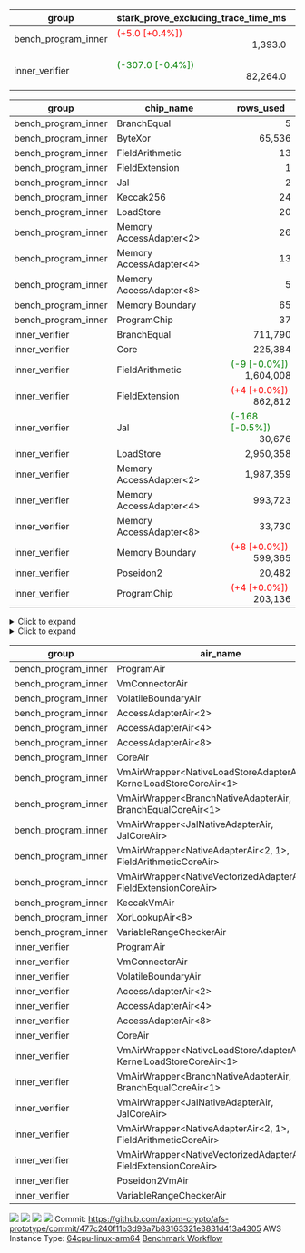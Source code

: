 | group | stark_prove_excluding_trace_time_ms | total_cells | total_cells_used | total_proof_time_ms | trace_gen_time_ms | verify_program_compile_ms |
| --- | --- | --- | --- | --- | --- | --- |
| bench_program_inner | <span style="color: red">(+5.0 [+0.4%])</span> <div style='text-align: right'>1,393.0</div>  | <div style='text-align: right'>1,914,732</div>  | <div style='text-align: right'>276,045</div>  | <span style="color: red">(+5.0 [+0.4%])</span> <div style='text-align: right'>1,412.0</div>  | <div style='text-align: right'>19.0</div>  |  |
| inner_verifier | <span style="color: green">(-307.0 [-0.4%])</span> <div style='text-align: right'>82,264.0</div>  | <div style='text-align: right'>654,376,984</div>  | <span style="color: green">(-1,698 [-0.0%])</span> <div style='text-align: right'>274,722,937</div>  | <span style="color: green">(-111.0 [-0.1%])</span> <div style='text-align: right'>91,985.0</div>  | <span style="color: red">(+196.0 [+2.1%])</span> <div style='text-align: right'>9,721.0</div>  | <span style="color: green">(-411.0 [-1.0%])</span> <div style='text-align: right'>42,479.0</div>  |

| group | chip_name | rows_used |
| --- | --- | --- |
| bench_program_inner | BranchEqual | <div style='text-align: right'>5</div>  |
| bench_program_inner | ByteXor | <div style='text-align: right'>65,536</div>  |
| bench_program_inner | FieldArithmetic | <div style='text-align: right'>13</div>  |
| bench_program_inner | FieldExtension | <div style='text-align: right'>1</div>  |
| bench_program_inner | Jal | <div style='text-align: right'>2</div>  |
| bench_program_inner | Keccak256 | <div style='text-align: right'>24</div>  |
| bench_program_inner | LoadStore | <div style='text-align: right'>20</div>  |
| bench_program_inner | Memory AccessAdapter<2> | <div style='text-align: right'>26</div>  |
| bench_program_inner | Memory AccessAdapter<4> | <div style='text-align: right'>13</div>  |
| bench_program_inner | Memory AccessAdapter<8> | <div style='text-align: right'>5</div>  |
| bench_program_inner | Memory Boundary | <div style='text-align: right'>65</div>  |
| bench_program_inner | ProgramChip | <div style='text-align: right'>37</div>  |
| inner_verifier | BranchEqual | <div style='text-align: right'>711,790</div>  |
| inner_verifier | Core | <div style='text-align: right'>225,384</div>  |
| inner_verifier | FieldArithmetic | <span style="color: green">(-9 [-0.0%])</span> <div style='text-align: right'>1,604,008</div>  |
| inner_verifier | FieldExtension | <span style="color: red">(+4 [+0.0%])</span> <div style='text-align: right'>862,812</div>  |
| inner_verifier | Jal | <span style="color: green">(-168 [-0.5%])</span> <div style='text-align: right'>30,676</div>  |
| inner_verifier | LoadStore | <div style='text-align: right'>2,950,358</div>  |
| inner_verifier | Memory AccessAdapter<2> | <div style='text-align: right'>1,987,359</div>  |
| inner_verifier | Memory AccessAdapter<4> | <div style='text-align: right'>993,723</div>  |
| inner_verifier | Memory AccessAdapter<8> | <div style='text-align: right'>33,730</div>  |
| inner_verifier | Memory Boundary | <span style="color: red">(+8 [+0.0%])</span> <div style='text-align: right'>599,365</div>  |
| inner_verifier | Poseidon2 | <div style='text-align: right'>20,482</div>  |
| inner_verifier | ProgramChip | <span style="color: red">(+4 [+0.0%])</span> <div style='text-align: right'>203,136</div>  |

<details>
<summary>Click to expand</summary>

| group | dsl_ir | opcode | frequency |
| --- | --- | --- | --- |
| bench_program_inner |  | JAL | <div style='text-align: right'>1</div>  |
| bench_program_inner |  | STOREW | <div style='text-align: right'>2</div>  |
| bench_program_inner | AddE | FE4ADD | <div style='text-align: right'>1</div>  |
| bench_program_inner | AddF | ADD | <div style='text-align: right'>1</div>  |
| bench_program_inner | AddVI | ADD | <div style='text-align: right'>6</div>  |
| bench_program_inner | Alloc | ADD | <div style='text-align: right'>2</div>  |
| bench_program_inner | Alloc | LOADW | <div style='text-align: right'>2</div>  |
| bench_program_inner | Alloc | MUL | <div style='text-align: right'>2</div>  |
| bench_program_inner | For | ADD | <div style='text-align: right'>2</div>  |
| bench_program_inner | For | BNE | <div style='text-align: right'>3</div>  |
| bench_program_inner | For | JAL | <div style='text-align: right'>1</div>  |
| bench_program_inner | For | STOREW | <div style='text-align: right'>1</div>  |
| bench_program_inner | IfEqI | BNE | <div style='text-align: right'>2</div>  |
| bench_program_inner | ImmE | STOREW | <div style='text-align: right'>8</div>  |
| bench_program_inner | ImmF | STOREW | <div style='text-align: right'>2</div>  |
| bench_program_inner | ImmV | STOREW | <div style='text-align: right'>3</div>  |
| bench_program_inner | Keccak256 | KECCAK256 | <div style='text-align: right'>1</div>  |
| bench_program_inner | StoreV | STOREW2 | <div style='text-align: right'>2</div>  |
| inner_verifier |  | JAL | <div style='text-align: right'>1</div>  |
| inner_verifier |  | STOREW | <div style='text-align: right'>2</div>  |
| inner_verifier | AddE | FE4ADD | <div style='text-align: right'>228,807</div>  |
| inner_verifier | AddEFFI | LOADW | <div style='text-align: right'>133</div>  |
| inner_verifier | AddEFFI | STOREW | <div style='text-align: right'>399</div>  |
| inner_verifier | AddEFI | ADD | <div style='text-align: right'>240</div>  |
| inner_verifier | AddEI | ADD | <div style='text-align: right'>67,564</div>  |
| inner_verifier | AddFI | ADD | <span style="color: green">(-9 [-0.1%])</span> <div style='text-align: right'>14,053</div>  |
| inner_verifier | AddV | ADD | <div style='text-align: right'>6,330</div>  |
| inner_verifier | AddVI | ADD | <div style='text-align: right'>280,514</div>  |
| inner_verifier | Alloc | ADD | <div style='text-align: right'>24,731</div>  |
| inner_verifier | Alloc | LOADW | <div style='text-align: right'>24,731</div>  |
| inner_verifier | Alloc | MUL | <div style='text-align: right'>14,927</div>  |
| inner_verifier | AssertEqE | BNE | <div style='text-align: right'>144</div>  |
| inner_verifier | AssertEqEI | BNE | <div style='text-align: right'>4</div>  |
| inner_verifier | AssertEqF | BNE | <div style='text-align: right'>4,054</div>  |
| inner_verifier | AssertEqV | BNE | <div style='text-align: right'>1,215</div>  |
| inner_verifier | AssertEqVI | BNE | <div style='text-align: right'>182</div>  |
| inner_verifier | CycleTrackerEnd | CT_END | <div style='text-align: right'>107,779</div>  |
| inner_verifier | CycleTrackerStart | CT_START | <div style='text-align: right'>107,779</div>  |
| inner_verifier | DivE | BBE4DIV | <div style='text-align: right'>199,719</div>  |
| inner_verifier | DivEIN | BBE4DIV | <div style='text-align: right'>39</div>  |
| inner_verifier | DivEIN | STOREW | <div style='text-align: right'>156</div>  |
| inner_verifier | DivFIN | DIV | <div style='text-align: right'>93</div>  |
| inner_verifier | For | ADD | <div style='text-align: right'>544,073</div>  |
| inner_verifier | For | BNE | <div style='text-align: right'>564,323</div>  |
| inner_verifier | For | JAL | <div style='text-align: right'>20,250</div>  |
| inner_verifier | For | LOADW | <div style='text-align: right'>1,029</div>  |
| inner_verifier | For | STOREW | <div style='text-align: right'>19,221</div>  |
| inner_verifier | HintBitsF | HINT_BITS | <div style='text-align: right'>22</div>  |
| inner_verifier | HintInputVec | HINT_INPUT | <div style='text-align: right'>9,804</div>  |
| inner_verifier | IfEq | BNE | <div style='text-align: right'>8,342</div>  |
| inner_verifier | IfEqI | BNE | <div style='text-align: right'>125,549</div>  |
| inner_verifier | IfEqI | JAL | <span style="color: green">(-168 [-1.6%])</span> <div style='text-align: right'>10,404</div>  |
| inner_verifier | IfNe | BEQ | <div style='text-align: right'>6,893</div>  |
| inner_verifier | IfNe | JAL | <div style='text-align: right'>21</div>  |
| inner_verifier | IfNeI | BEQ | <div style='text-align: right'>1,084</div>  |
| inner_verifier | ImmE | STOREW | <div style='text-align: right'>12,512</div>  |
| inner_verifier | ImmF | STOREW | <div style='text-align: right'>16,043</div>  |
| inner_verifier | ImmV | STOREW | <div style='text-align: right'>22,396</div>  |
| inner_verifier | LoadE | LOADW | <div style='text-align: right'>42,384</div>  |
| inner_verifier | LoadE | LOADW2 | <div style='text-align: right'>822,756</div>  |
| inner_verifier | LoadF | LOADW | <div style='text-align: right'>11,474</div>  |
| inner_verifier | LoadF | LOADW2 | <div style='text-align: right'>307,523</div>  |
| inner_verifier | LoadV | LOADW | <div style='text-align: right'>11,967</div>  |
| inner_verifier | LoadV | LOADW2 | <div style='text-align: right'>74,233</div>  |
| inner_verifier | MulE | BBE4MUL | <span style="color: red">(+4 [+0.0%])</span> <div style='text-align: right'>417,640</div>  |
| inner_verifier | MulEF | MUL | <div style='text-align: right'>1,740</div>  |
| inner_verifier | MulEFI | MUL | <div style='text-align: right'>1,432</div>  |
| inner_verifier | MulEI | BBE4MUL | <div style='text-align: right'>2,755</div>  |
| inner_verifier | MulEI | STOREW | <div style='text-align: right'>11,020</div>  |
| inner_verifier | MulF | MUL | <div style='text-align: right'>25,143</div>  |
| inner_verifier | MulFI | MUL | <div style='text-align: right'>15</div>  |
| inner_verifier | MulV | MUL | <div style='text-align: right'>682</div>  |
| inner_verifier | MulVI | MUL | <div style='text-align: right'>8,532</div>  |
| inner_verifier | NegE | MUL | <div style='text-align: right'>208</div>  |
| inner_verifier | Poseidon2CompressBabyBear | COMP_POS2 | <div style='text-align: right'>7,287</div>  |
| inner_verifier | Poseidon2PermuteBabyBear | PERM_POS2 | <div style='text-align: right'>13,195</div>  |
| inner_verifier | StoreE | STOREW | <div style='text-align: right'>11,280</div>  |
| inner_verifier | StoreE | STOREW2 | <div style='text-align: right'>13,172</div>  |
| inner_verifier | StoreF | STOREW | <div style='text-align: right'>13,388</div>  |
| inner_verifier | StoreF | STOREW2 | <div style='text-align: right'>104,446</div>  |
| inner_verifier | StoreHintWord | ADD | <div style='text-align: right'>195,946</div>  |
| inner_verifier | StoreHintWord | SHINTW | <div style='text-align: right'>206,432</div>  |
| inner_verifier | StoreV | STOREW | <div style='text-align: right'>1,439</div>  |
| inner_verifier | StoreV | STOREW2 | <div style='text-align: right'>26,128</div>  |
| inner_verifier | SubE | FE4SUB | <div style='text-align: right'>13,852</div>  |
| inner_verifier | SubEF | LOADW | <div style='text-align: right'>1,196,094</div>  |
| inner_verifier | SubEF | SUB | <div style='text-align: right'>398,698</div>  |
| inner_verifier | SubEFI | ADD | <div style='text-align: right'>1,256</div>  |
| inner_verifier | SubEI | ADD | <div style='text-align: right'>312</div>  |
| inner_verifier | SubV | SUB | <div style='text-align: right'>15,891</div>  |
| inner_verifier | SubVI | SUB | <div style='text-align: right'>1,271</div>  |
| inner_verifier | SubVIN | SUB | <div style='text-align: right'>357</div>  |

</details>

<details>
<summary>Click to expand</summary>

| group | air_name | dsl_ir | opcode | cells_used |
| --- | --- | --- | --- | --- |
| bench_program_inner | <JalNativeAdapterAir,JalCoreAir> |  | JAL | <div style='text-align: right'>10</div>  |
| bench_program_inner | Boundary |  | JAL | <div style='text-align: right'>11</div>  |
| bench_program_inner | <NativeLoadStoreAdapterAir<1>,KernelLoadStoreCoreAir<1>> |  | STOREW | <div style='text-align: right'>82</div>  |
| bench_program_inner | Boundary |  | STOREW | <div style='text-align: right'>22</div>  |
| bench_program_inner | <NativeVectorizedAdapterAir<4>,FieldExtensionCoreAir> | AddE | FE4ADD | <div style='text-align: right'>40</div>  |
| bench_program_inner | AccessAdapter<2> | AddE | FE4ADD | <div style='text-align: right'>66</div>  |
| bench_program_inner | AccessAdapter<4> | AddE | FE4ADD | <div style='text-align: right'>39</div>  |
| bench_program_inner | Boundary | AddE | FE4ADD | <div style='text-align: right'>44</div>  |
| bench_program_inner | <NativeAdapterAir<2, 1>,FieldArithmeticCoreAir> | AddF | ADD | <div style='text-align: right'>30</div>  |
| bench_program_inner | Boundary | AddF | ADD | <div style='text-align: right'>11</div>  |
| bench_program_inner | <NativeAdapterAir<2, 1>,FieldArithmeticCoreAir> | AddVI | ADD | <div style='text-align: right'>180</div>  |
| bench_program_inner | Boundary | AddVI | ADD | <div style='text-align: right'>22</div>  |
| bench_program_inner | <NativeAdapterAir<2, 1>,FieldArithmeticCoreAir> | Alloc | ADD | <div style='text-align: right'>60</div>  |
| bench_program_inner | <NativeLoadStoreAdapterAir<1>,KernelLoadStoreCoreAir<1>> | Alloc | LOADW | <div style='text-align: right'>82</div>  |
| bench_program_inner | Boundary | Alloc | LOADW | <div style='text-align: right'>22</div>  |
| bench_program_inner | <NativeAdapterAir<2, 1>,FieldArithmeticCoreAir> | Alloc | MUL | <div style='text-align: right'>60</div>  |
| bench_program_inner | <NativeAdapterAir<2, 1>,FieldArithmeticCoreAir> | For | ADD | <div style='text-align: right'>60</div>  |
| bench_program_inner | <BranchNativeAdapterAir,BranchEqualCoreAir<1>> | For | BNE | <div style='text-align: right'>69</div>  |
| bench_program_inner | <JalNativeAdapterAir,JalCoreAir> | For | JAL | <div style='text-align: right'>10</div>  |
| bench_program_inner | <NativeLoadStoreAdapterAir<1>,KernelLoadStoreCoreAir<1>> | For | STOREW | <div style='text-align: right'>41</div>  |
| bench_program_inner | Boundary | For | STOREW | <div style='text-align: right'>11</div>  |
| bench_program_inner | <BranchNativeAdapterAir,BranchEqualCoreAir<1>> | IfEqI | BNE | <div style='text-align: right'>46</div>  |
| bench_program_inner | <NativeLoadStoreAdapterAir<1>,KernelLoadStoreCoreAir<1>> | ImmE | STOREW | <div style='text-align: right'>328</div>  |
| bench_program_inner | Boundary | ImmE | STOREW | <div style='text-align: right'>88</div>  |
| bench_program_inner | <NativeLoadStoreAdapterAir<1>,KernelLoadStoreCoreAir<1>> | ImmF | STOREW | <div style='text-align: right'>82</div>  |
| bench_program_inner | Boundary | ImmF | STOREW | <div style='text-align: right'>22</div>  |
| bench_program_inner | <NativeLoadStoreAdapterAir<1>,KernelLoadStoreCoreAir<1>> | ImmV | STOREW | <div style='text-align: right'>123</div>  |
| bench_program_inner | Boundary | ImmV | STOREW | <div style='text-align: right'>22</div>  |
| bench_program_inner | AccessAdapter<2> | Keccak256 | KECCAK256 | <div style='text-align: right'>220</div>  |
| bench_program_inner | AccessAdapter<4> | Keccak256 | KECCAK256 | <div style='text-align: right'>130</div>  |
| bench_program_inner | AccessAdapter<8> | Keccak256 | KECCAK256 | <div style='text-align: right'>85</div>  |
| bench_program_inner | Boundary | Keccak256 | KECCAK256 | <div style='text-align: right'>418</div>  |
| bench_program_inner | KeccakVmAir | Keccak256 | KECCAK256 | <div style='text-align: right'>76,752</div>  |
| bench_program_inner | <NativeLoadStoreAdapterAir<1>,KernelLoadStoreCoreAir<1>> | StoreV | STOREW2 | <div style='text-align: right'>82</div>  |
| bench_program_inner | Boundary | StoreV | STOREW2 | <div style='text-align: right'>22</div>  |
| inner_verifier | <JalNativeAdapterAir,JalCoreAir> |  | JAL | <div style='text-align: right'>10</div>  |
| inner_verifier | Boundary |  | JAL | <div style='text-align: right'>11</div>  |
| inner_verifier | <NativeLoadStoreAdapterAir<1>,KernelLoadStoreCoreAir<1>> |  | STOREW | <div style='text-align: right'>82</div>  |
| inner_verifier | Boundary |  | STOREW | <div style='text-align: right'>22</div>  |
| inner_verifier | <NativeVectorizedAdapterAir<4>,FieldExtensionCoreAir> | AddE | FE4ADD | <div style='text-align: right'>9,152,280</div>  |
| inner_verifier | AccessAdapter<2> | AddE | FE4ADD | <div style='text-align: right'>1,112,518</div>  |
| inner_verifier | AccessAdapter<4> | AddE | FE4ADD | <div style='text-align: right'>657,397</div>  |
| inner_verifier | Boundary | AddE | FE4ADD | <div style='text-align: right'>1,194,556</div>  |
| inner_verifier | <NativeLoadStoreAdapterAir<1>,KernelLoadStoreCoreAir<1>> | AddEFFI | LOADW | <div style='text-align: right'>5,453</div>  |
| inner_verifier | AccessAdapter<2> | AddEFFI | LOADW | <div style='text-align: right'>935</div>  |
| inner_verifier | AccessAdapter<4> | AddEFFI | LOADW | <div style='text-align: right'>1,105</div>  |
| inner_verifier | Boundary | AddEFFI | LOADW | <div style='text-align: right'>264</div>  |
| inner_verifier | <NativeLoadStoreAdapterAir<1>,KernelLoadStoreCoreAir<1>> | AddEFFI | STOREW | <div style='text-align: right'>16,359</div>  |
| inner_verifier | AccessAdapter<2> | AddEFFI | STOREW | <div style='text-align: right'>935</div>  |
| inner_verifier | Boundary | AddEFFI | STOREW | <div style='text-align: right'>792</div>  |
| inner_verifier | <NativeAdapterAir<2, 1>,FieldArithmeticCoreAir> | AddEFI | ADD | <div style='text-align: right'>7,200</div>  |
| inner_verifier | AccessAdapter<2> | AddEFI | ADD | <div style='text-align: right'>1,012</div>  |
| inner_verifier | AccessAdapter<4> | AddEFI | ADD | <div style='text-align: right'>598</div>  |
| inner_verifier | Boundary | AddEFI | ADD | <div style='text-align: right'>1,232</div>  |
| inner_verifier | <NativeAdapterAir<2, 1>,FieldArithmeticCoreAir> | AddEI | ADD | <div style='text-align: right'>2,026,920</div>  |
| inner_verifier | AccessAdapter<2> | AddEI | ADD | <span style="color: green">(-22 [-0.0%])</span> <div style='text-align: right'>379,918</div>  |
| inner_verifier | AccessAdapter<4> | AddEI | ADD | <span style="color: green">(-13 [-0.0%])</span> <div style='text-align: right'>224,497</div>  |
| inner_verifier | Boundary | AddEI | ADD | <div style='text-align: right'>654,192</div>  |
| inner_verifier | <NativeAdapterAir<2, 1>,FieldArithmeticCoreAir> | AddFI | ADD | <span style="color: green">(-270 [-0.1%])</span> <div style='text-align: right'>421,590</div>  |
| inner_verifier | Boundary | AddFI | ADD | <div style='text-align: right'>253</div>  |
| inner_verifier | <NativeAdapterAir<2, 1>,FieldArithmeticCoreAir> | AddV | ADD | <div style='text-align: right'>189,900</div>  |
| inner_verifier | Boundary | AddV | ADD | <div style='text-align: right'>22</div>  |
| inner_verifier | <NativeAdapterAir<2, 1>,FieldArithmeticCoreAir> | AddVI | ADD | <div style='text-align: right'>8,415,420</div>  |
| inner_verifier | Boundary | AddVI | ADD | <div style='text-align: right'>8,679</div>  |
| inner_verifier | <NativeAdapterAir<2, 1>,FieldArithmeticCoreAir> | Alloc | ADD | <div style='text-align: right'>741,930</div>  |
| inner_verifier | <NativeLoadStoreAdapterAir<1>,KernelLoadStoreCoreAir<1>> | Alloc | LOADW | <div style='text-align: right'>1,013,971</div>  |
| inner_verifier | Boundary | Alloc | LOADW | <div style='text-align: right'>946</div>  |
| inner_verifier | <NativeAdapterAir<2, 1>,FieldArithmeticCoreAir> | Alloc | MUL | <div style='text-align: right'>447,810</div>  |
| inner_verifier | AccessAdapter<2> | Alloc | MUL | <div style='text-align: right'>22</div>  |
| inner_verifier | AccessAdapter<4> | Alloc | MUL | <div style='text-align: right'>26</div>  |
| inner_verifier | <BranchNativeAdapterAir,BranchEqualCoreAir<1>> | AssertEqE | BNE | <div style='text-align: right'>3,312</div>  |
| inner_verifier | AccessAdapter<2> | AssertEqE | BNE | <div style='text-align: right'>792</div>  |
| inner_verifier | AccessAdapter<4> | AssertEqE | BNE | <div style='text-align: right'>468</div>  |
| inner_verifier | <BranchNativeAdapterAir,BranchEqualCoreAir<1>> | AssertEqEI | BNE | <div style='text-align: right'>92</div>  |
| inner_verifier | AccessAdapter<2> | AssertEqEI | BNE | <div style='text-align: right'>22</div>  |
| inner_verifier | AccessAdapter<4> | AssertEqEI | BNE | <div style='text-align: right'>13</div>  |
| inner_verifier | <BranchNativeAdapterAir,BranchEqualCoreAir<1>> | AssertEqF | BNE | <div style='text-align: right'>93,242</div>  |
| inner_verifier | <BranchNativeAdapterAir,BranchEqualCoreAir<1>> | AssertEqV | BNE | <div style='text-align: right'>27,945</div>  |
| inner_verifier | <BranchNativeAdapterAir,BranchEqualCoreAir<1>> | AssertEqVI | BNE | <div style='text-align: right'>4,186</div>  |
| inner_verifier | CoreAir | CycleTrackerEnd | CT_END | <div style='text-align: right'>1,724,464</div>  |
| inner_verifier | CoreAir | CycleTrackerStart | CT_START | <div style='text-align: right'>1,724,464</div>  |
| inner_verifier | <NativeVectorizedAdapterAir<4>,FieldExtensionCoreAir> | DivE | BBE4DIV | <div style='text-align: right'>7,988,760</div>  |
| inner_verifier | AccessAdapter<2> | DivE | BBE4DIV | <div style='text-align: right'>8,771,620</div>  |
| inner_verifier | AccessAdapter<4> | DivE | BBE4DIV | <div style='text-align: right'>5,183,230</div>  |
| inner_verifier | <NativeVectorizedAdapterAir<4>,FieldExtensionCoreAir> | DivEIN | BBE4DIV | <div style='text-align: right'>1,560</div>  |
| inner_verifier | AccessAdapter<2> | DivEIN | BBE4DIV | <div style='text-align: right'>1,606</div>  |
| inner_verifier | AccessAdapter<4> | DivEIN | BBE4DIV | <div style='text-align: right'>949</div>  |
| inner_verifier | Boundary | DivEIN | BBE4DIV | <div style='text-align: right'>396</div>  |
| inner_verifier | <NativeLoadStoreAdapterAir<1>,KernelLoadStoreCoreAir<1>> | DivEIN | STOREW | <div style='text-align: right'>6,396</div>  |
| inner_verifier | AccessAdapter<2> | DivEIN | STOREW | <div style='text-align: right'>561</div>  |
| inner_verifier | AccessAdapter<4> | DivEIN | STOREW | <div style='text-align: right'>156</div>  |
| inner_verifier | <NativeAdapterAir<2, 1>,FieldArithmeticCoreAir> | DivFIN | DIV | <div style='text-align: right'>2,790</div>  |
| inner_verifier | <NativeAdapterAir<2, 1>,FieldArithmeticCoreAir> | For | ADD | <div style='text-align: right'>16,322,190</div>  |
| inner_verifier | <BranchNativeAdapterAir,BranchEqualCoreAir<1>> | For | BNE | <div style='text-align: right'>12,979,429</div>  |
| inner_verifier | <JalNativeAdapterAir,JalCoreAir> | For | JAL | <div style='text-align: right'>202,500</div>  |
| inner_verifier | AccessAdapter<2> | For | JAL | <div style='text-align: right'>495</div>  |
| inner_verifier | AccessAdapter<4> | For | JAL | <div style='text-align: right'>585</div>  |
| inner_verifier | <NativeLoadStoreAdapterAir<1>,KernelLoadStoreCoreAir<1>> | For | LOADW | <div style='text-align: right'>42,189</div>  |
| inner_verifier | Boundary | For | LOADW | <div style='text-align: right'>231</div>  |
| inner_verifier | <NativeLoadStoreAdapterAir<1>,KernelLoadStoreCoreAir<1>> | For | STOREW | <div style='text-align: right'>788,061</div>  |
| inner_verifier | Boundary | For | STOREW | <div style='text-align: right'>561</div>  |
| inner_verifier | CoreAir | HintBitsF | HINT_BITS | <div style='text-align: right'>352</div>  |
| inner_verifier | CoreAir | HintInputVec | HINT_INPUT | <div style='text-align: right'>156,864</div>  |
| inner_verifier | <BranchNativeAdapterAir,BranchEqualCoreAir<1>> | IfEq | BNE | <div style='text-align: right'>191,866</div>  |
| inner_verifier | <BranchNativeAdapterAir,BranchEqualCoreAir<1>> | IfEqI | BNE | <div style='text-align: right'>2,887,627</div>  |
| inner_verifier | <JalNativeAdapterAir,JalCoreAir> | IfEqI | JAL | <span style="color: green">(-1,680 [-1.6%])</span> <div style='text-align: right'>104,040</div>  |
| inner_verifier | <BranchNativeAdapterAir,BranchEqualCoreAir<1>> | IfNe | BEQ | <div style='text-align: right'>158,539</div>  |
| inner_verifier | <JalNativeAdapterAir,JalCoreAir> | IfNe | JAL | <div style='text-align: right'>210</div>  |
| inner_verifier | <BranchNativeAdapterAir,BranchEqualCoreAir<1>> | IfNeI | BEQ | <div style='text-align: right'>24,932</div>  |
| inner_verifier | <NativeLoadStoreAdapterAir<1>,KernelLoadStoreCoreAir<1>> | ImmE | STOREW | <div style='text-align: right'>512,992</div>  |
| inner_verifier | AccessAdapter<2> | ImmE | STOREW | <div style='text-align: right'>3,872</div>  |
| inner_verifier | AccessAdapter<4> | ImmE | STOREW | <div style='text-align: right'>2,288</div>  |
| inner_verifier | Boundary | ImmE | STOREW | <div style='text-align: right'>124,168</div>  |
| inner_verifier | <NativeLoadStoreAdapterAir<1>,KernelLoadStoreCoreAir<1>> | ImmF | STOREW | <div style='text-align: right'>657,763</div>  |
| inner_verifier | Boundary | ImmF | STOREW | <div style='text-align: right'>1,353</div>  |
| inner_verifier | <NativeLoadStoreAdapterAir<1>,KernelLoadStoreCoreAir<1>> | ImmV | STOREW | <div style='text-align: right'>918,236</div>  |
| inner_verifier | Boundary | ImmV | STOREW | <div style='text-align: right'>8,701</div>  |
| inner_verifier | <NativeLoadStoreAdapterAir<1>,KernelLoadStoreCoreAir<1>> | LoadE | LOADW | <div style='text-align: right'>1,737,744</div>  |
| inner_verifier | AccessAdapter<2> | LoadE | LOADW | <div style='text-align: right'>59,070</div>  |
| inner_verifier | AccessAdapter<4> | LoadE | LOADW | <div style='text-align: right'>34,905</div>  |
| inner_verifier | Boundary | LoadE | LOADW | <div style='text-align: right'>309,760</div>  |
| inner_verifier | <NativeLoadStoreAdapterAir<1>,KernelLoadStoreCoreAir<1>> | LoadE | LOADW2 | <div style='text-align: right'>33,732,996</div>  |
| inner_verifier | AccessAdapter<2> | LoadE | LOADW2 | <div style='text-align: right'>24,090</div>  |
| inner_verifier | AccessAdapter<4> | LoadE | LOADW2 | <div style='text-align: right'>14,235</div>  |
| inner_verifier | Boundary | LoadE | LOADW2 | <div style='text-align: right'>44</div>  |
| inner_verifier | <NativeLoadStoreAdapterAir<1>,KernelLoadStoreCoreAir<1>> | LoadF | LOADW | <div style='text-align: right'>470,434</div>  |
| inner_verifier | AccessAdapter<2> | LoadF | LOADW | <div style='text-align: right'>22,176</div>  |
| inner_verifier | AccessAdapter<4> | LoadF | LOADW | <div style='text-align: right'>13,104</div>  |
| inner_verifier | AccessAdapter<8> | LoadF | LOADW | <div style='text-align: right'>8,568</div>  |
| inner_verifier | Boundary | LoadF | LOADW | <div style='text-align: right'>275</div>  |
| inner_verifier | <NativeLoadStoreAdapterAir<1>,KernelLoadStoreCoreAir<1>> | LoadF | LOADW2 | <div style='text-align: right'>12,608,443</div>  |
| inner_verifier | AccessAdapter<2> | LoadF | LOADW2 | <div style='text-align: right'>605</div>  |
| inner_verifier | AccessAdapter<4> | LoadF | LOADW2 | <div style='text-align: right'>364</div>  |
| inner_verifier | AccessAdapter<8> | LoadF | LOADW2 | <div style='text-align: right'>391</div>  |
| inner_verifier | Boundary | LoadF | LOADW2 | <div style='text-align: right'>319</div>  |
| inner_verifier | <NativeLoadStoreAdapterAir<1>,KernelLoadStoreCoreAir<1>> | LoadV | LOADW | <div style='text-align: right'>490,647</div>  |
| inner_verifier | Boundary | LoadV | LOADW | <div style='text-align: right'>7,975</div>  |
| inner_verifier | <NativeLoadStoreAdapterAir<1>,KernelLoadStoreCoreAir<1>> | LoadV | LOADW2 | <div style='text-align: right'>3,043,553</div>  |
| inner_verifier | Boundary | LoadV | LOADW2 | <div style='text-align: right'>935</div>  |
| inner_verifier | <NativeVectorizedAdapterAir<4>,FieldExtensionCoreAir> | MulE | BBE4MUL | <span style="color: red">(+160 [+0.0%])</span> <div style='text-align: right'>16,705,600</div>  |
| inner_verifier | AccessAdapter<2> | MulE | BBE4MUL | <span style="color: red">(+22 [+0.0%])</span> <div style='text-align: right'>498,608</div>  |
| inner_verifier | AccessAdapter<4> | MulE | BBE4MUL | <span style="color: red">(+13 [+0.0%])</span> <div style='text-align: right'>294,632</div>  |
| inner_verifier | Boundary | MulE | BBE4MUL | <span style="color: red">(+88 [+0.0%])</span> <div style='text-align: right'>698,060</div>  |
| inner_verifier | <NativeAdapterAir<2, 1>,FieldArithmeticCoreAir> | MulEF | MUL | <div style='text-align: right'>52,200</div>  |
| inner_verifier | AccessAdapter<2> | MulEF | MUL | <div style='text-align: right'>8,492</div>  |
| inner_verifier | AccessAdapter<4> | MulEF | MUL | <div style='text-align: right'>5,018</div>  |
| inner_verifier | Boundary | MulEF | MUL | <div style='text-align: right'>704</div>  |
| inner_verifier | <NativeAdapterAir<2, 1>,FieldArithmeticCoreAir> | MulEFI | MUL | <div style='text-align: right'>42,960</div>  |
| inner_verifier | AccessAdapter<2> | MulEFI | MUL | <div style='text-align: right'>2,024</div>  |
| inner_verifier | AccessAdapter<4> | MulEFI | MUL | <div style='text-align: right'>1,196</div>  |
| inner_verifier | Boundary | MulEFI | MUL | <div style='text-align: right'>13,640</div>  |
| inner_verifier | <NativeVectorizedAdapterAir<4>,FieldExtensionCoreAir> | MulEI | BBE4MUL | <div style='text-align: right'>110,200</div>  |
| inner_verifier | AccessAdapter<2> | MulEI | BBE4MUL | <div style='text-align: right'>163,944</div>  |
| inner_verifier | AccessAdapter<4> | MulEI | BBE4MUL | <div style='text-align: right'>96,876</div>  |
| inner_verifier | Boundary | MulEI | BBE4MUL | <div style='text-align: right'>87,252</div>  |
| inner_verifier | <NativeLoadStoreAdapterAir<1>,KernelLoadStoreCoreAir<1>> | MulEI | STOREW | <div style='text-align: right'>451,820</div>  |
| inner_verifier | AccessAdapter<2> | MulEI | STOREW | <div style='text-align: right'>60,368</div>  |
| inner_verifier | AccessAdapter<4> | MulEI | STOREW | <div style='text-align: right'>35,542</div>  |
| inner_verifier | Boundary | MulEI | STOREW | <div style='text-align: right'>33</div>  |
| inner_verifier | <NativeAdapterAir<2, 1>,FieldArithmeticCoreAir> | MulF | MUL | <div style='text-align: right'>754,290</div>  |
| inner_verifier | Boundary | MulF | MUL | <div style='text-align: right'>11</div>  |
| inner_verifier | <NativeAdapterAir<2, 1>,FieldArithmeticCoreAir> | MulFI | MUL | <div style='text-align: right'>450</div>  |
| inner_verifier | Boundary | MulFI | MUL | <div style='text-align: right'>11</div>  |
| inner_verifier | <NativeAdapterAir<2, 1>,FieldArithmeticCoreAir> | MulV | MUL | <div style='text-align: right'>20,460</div>  |
| inner_verifier | Boundary | MulV | MUL | <div style='text-align: right'>7,469</div>  |
| inner_verifier | <NativeAdapterAir<2, 1>,FieldArithmeticCoreAir> | MulVI | MUL | <div style='text-align: right'>255,960</div>  |
| inner_verifier | Boundary | MulVI | MUL | <div style='text-align: right'>77</div>  |
| inner_verifier | <NativeAdapterAir<2, 1>,FieldArithmeticCoreAir> | NegE | MUL | <div style='text-align: right'>6,240</div>  |
| inner_verifier | AccessAdapter<2> | NegE | MUL | <div style='text-align: right'>1,342</div>  |
| inner_verifier | AccessAdapter<4> | NegE | MUL | <div style='text-align: right'>793</div>  |
| inner_verifier | Boundary | NegE | MUL | <div style='text-align: right'>1,408</div>  |
| inner_verifier | AccessAdapter<2> | Poseidon2CompressBabyBear | COMP_POS2 | <div style='text-align: right'>298,452</div>  |
| inner_verifier | AccessAdapter<4> | Poseidon2CompressBabyBear | COMP_POS2 | <div style='text-align: right'>176,358</div>  |
| inner_verifier | AccessAdapter<8> | Poseidon2CompressBabyBear | COMP_POS2 | <div style='text-align: right'>115,311</div>  |
| inner_verifier | Poseidon2VmAir<BabyBear> | Poseidon2CompressBabyBear | COMP_POS2 | <div style='text-align: right'>3,045,966</div>  |
| inner_verifier | AccessAdapter<2> | Poseidon2PermuteBabyBear | PERM_POS2 | <div style='text-align: right'>621,489</div>  |
| inner_verifier | AccessAdapter<4> | Poseidon2PermuteBabyBear | PERM_POS2 | <div style='text-align: right'>367,523</div>  |
| inner_verifier | AccessAdapter<8> | Poseidon2PermuteBabyBear | PERM_POS2 | <div style='text-align: right'>241,910</div>  |
| inner_verifier | Poseidon2VmAir<BabyBear> | Poseidon2PermuteBabyBear | PERM_POS2 | <div style='text-align: right'>5,515,510</div>  |
| inner_verifier | <NativeLoadStoreAdapterAir<1>,KernelLoadStoreCoreAir<1>> | StoreE | STOREW | <div style='text-align: right'>462,480</div>  |
| inner_verifier | AccessAdapter<2> | StoreE | STOREW | <div style='text-align: right'>7,898</div>  |
| inner_verifier | AccessAdapter<4> | StoreE | STOREW | <div style='text-align: right'>4,667</div>  |
| inner_verifier | Boundary | StoreE | STOREW | <div style='text-align: right'>124,080</div>  |
| inner_verifier | <NativeLoadStoreAdapterAir<1>,KernelLoadStoreCoreAir<1>> | StoreE | STOREW2 | <div style='text-align: right'>540,052</div>  |
| inner_verifier | AccessAdapter<2> | StoreE | STOREW2 | <div style='text-align: right'>56,364</div>  |
| inner_verifier | AccessAdapter<4> | StoreE | STOREW2 | <div style='text-align: right'>33,306</div>  |
| inner_verifier | Boundary | StoreE | STOREW2 | <div style='text-align: right'>16,456</div>  |
| inner_verifier | <NativeLoadStoreAdapterAir<1>,KernelLoadStoreCoreAir<1>> | StoreF | STOREW | <div style='text-align: right'>548,908</div>  |
| inner_verifier | Boundary | StoreF | STOREW | <div style='text-align: right'>147,268</div>  |
| inner_verifier | <NativeLoadStoreAdapterAir<1>,KernelLoadStoreCoreAir<1>> | StoreF | STOREW2 | <div style='text-align: right'>4,282,286</div>  |
| inner_verifier | AccessAdapter<2> | StoreF | STOREW2 | <div style='text-align: right'>532,125</div>  |
| inner_verifier | AccessAdapter<4> | StoreF | STOREW2 | <div style='text-align: right'>314,717</div>  |
| inner_verifier | AccessAdapter<8> | StoreF | STOREW2 | <div style='text-align: right'>207,230</div>  |
| inner_verifier | Boundary | StoreF | STOREW2 | <div style='text-align: right'>34,452</div>  |
| inner_verifier | <NativeAdapterAir<2, 1>,FieldArithmeticCoreAir> | StoreHintWord | ADD | <div style='text-align: right'>5,878,380</div>  |
| inner_verifier | <NativeLoadStoreAdapterAir<1>,KernelLoadStoreCoreAir<1>> | StoreHintWord | SHINTW | <div style='text-align: right'>8,463,712</div>  |
| inner_verifier | Boundary | StoreHintWord | SHINTW | <div style='text-align: right'>2,270,752</div>  |
| inner_verifier | <NativeLoadStoreAdapterAir<1>,KernelLoadStoreCoreAir<1>> | StoreV | STOREW | <div style='text-align: right'>58,999</div>  |
| inner_verifier | Boundary | StoreV | STOREW | <div style='text-align: right'>15,829</div>  |
| inner_verifier | <NativeLoadStoreAdapterAir<1>,KernelLoadStoreCoreAir<1>> | StoreV | STOREW2 | <div style='text-align: right'>1,071,248</div>  |
| inner_verifier | Boundary | StoreV | STOREW2 | <div style='text-align: right'>284,933</div>  |
| inner_verifier | <NativeVectorizedAdapterAir<4>,FieldExtensionCoreAir> | SubE | FE4SUB | <div style='text-align: right'>554,080</div>  |
| inner_verifier | AccessAdapter<2> | SubE | FE4SUB | <div style='text-align: right'>455,158</div>  |
| inner_verifier | AccessAdapter<4> | SubE | FE4SUB | <div style='text-align: right'>268,957</div>  |
| inner_verifier | Boundary | SubE | FE4SUB | <div style='text-align: right'>554,180</div>  |
| inner_verifier | <NativeLoadStoreAdapterAir<1>,KernelLoadStoreCoreAir<1>> | SubEF | LOADW | <div style='text-align: right'>49,039,854</div>  |
| inner_verifier | AccessAdapter<2> | SubEF | LOADW | <div style='text-align: right'>4,385,667</div>  |
| inner_verifier | <NativeAdapterAir<2, 1>,FieldArithmeticCoreAir> | SubEF | SUB | <div style='text-align: right'>11,960,940</div>  |
| inner_verifier | AccessAdapter<2> | SubEF | SUB | <div style='text-align: right'>4,385,667</div>  |
| inner_verifier | AccessAdapter<4> | SubEF | SUB | <div style='text-align: right'>5,183,061</div>  |
| inner_verifier | <NativeAdapterAir<2, 1>,FieldArithmeticCoreAir> | SubEFI | ADD | <div style='text-align: right'>37,680</div>  |
| inner_verifier | AccessAdapter<2> | SubEFI | ADD | <div style='text-align: right'>748</div>  |
| inner_verifier | AccessAdapter<4> | SubEFI | ADD | <div style='text-align: right'>442</div>  |
| inner_verifier | Boundary | SubEFI | ADD | <div style='text-align: right'>12,232</div>  |
| inner_verifier | <NativeAdapterAir<2, 1>,FieldArithmeticCoreAir> | SubEI | ADD | <div style='text-align: right'>9,360</div>  |
| inner_verifier | AccessAdapter<2> | SubEI | ADD | <div style='text-align: right'>2,354</div>  |
| inner_verifier | AccessAdapter<4> | SubEI | ADD | <div style='text-align: right'>1,391</div>  |
| inner_verifier | Boundary | SubEI | ADD | <div style='text-align: right'>704</div>  |
| inner_verifier | <NativeAdapterAir<2, 1>,FieldArithmeticCoreAir> | SubV | SUB | <div style='text-align: right'>476,730</div>  |
| inner_verifier | Boundary | SubV | SUB | <div style='text-align: right'>44</div>  |
| inner_verifier | <NativeAdapterAir<2, 1>,FieldArithmeticCoreAir> | SubVI | SUB | <div style='text-align: right'>38,130</div>  |
| inner_verifier | Boundary | SubVI | SUB | <div style='text-align: right'>7,733</div>  |
| inner_verifier | <NativeAdapterAir<2, 1>,FieldArithmeticCoreAir> | SubVIN | SUB | <div style='text-align: right'>10,710</div>  |

</details>

| group | air_name | cells | constraints | interactions | main_cols | perm_cols | prep_cols | quotient_deg | rows |
| --- | --- | --- | --- | --- | --- | --- | --- | --- | --- |
| bench_program_inner | ProgramAir | <div style='text-align: right'>1,152</div>  | <div style='text-align: right'>4</div>  | <div style='text-align: right'>1</div>  | <div style='text-align: right'>10</div>  | <div style='text-align: right'>8</div>  |  | <div style='text-align: right'>1</div>  | <div style='text-align: right'>64</div>  |
| bench_program_inner | VmConnectorAir | <div style='text-align: right'>32</div>  | <div style='text-align: right'>9</div>  | <div style='text-align: right'>3</div>  | <div style='text-align: right'>4</div>  | <div style='text-align: right'>12</div>  | <div style='text-align: right'>1</div>  | <div style='text-align: right'>2</div>  | <div style='text-align: right'>2</div>  |
| bench_program_inner | VolatileBoundaryAir | <div style='text-align: right'>2,944</div>  | <div style='text-align: right'>17</div>  | <div style='text-align: right'>4</div>  | <div style='text-align: right'>11</div>  | <div style='text-align: right'>12</div>  |  | <div style='text-align: right'>2</div>  | <div style='text-align: right'>128</div>  |
| bench_program_inner | AccessAdapterAir<2> | <div style='text-align: right'>2,240</div>  | <div style='text-align: right'>14</div>  | <div style='text-align: right'>5</div>  | <div style='text-align: right'>11</div>  | <div style='text-align: right'>24</div>  |  | <div style='text-align: right'>2</div>  | <div style='text-align: right'>64</div>  |
| bench_program_inner | AccessAdapterAir<4> | <div style='text-align: right'>1,184</div>  | <div style='text-align: right'>14</div>  | <div style='text-align: right'>5</div>  | <div style='text-align: right'>13</div>  | <div style='text-align: right'>24</div>  |  | <div style='text-align: right'>2</div>  | <div style='text-align: right'>32</div>  |
| bench_program_inner | AccessAdapterAir<8> | <div style='text-align: right'>656</div>  | <div style='text-align: right'>14</div>  | <div style='text-align: right'>5</div>  | <div style='text-align: right'>17</div>  | <div style='text-align: right'>24</div>  |  | <div style='text-align: right'>2</div>  | <div style='text-align: right'>16</div>  |
| bench_program_inner | CoreAir | <div style='text-align: right'>28</div>  | <div style='text-align: right'>14</div>  | <div style='text-align: right'>3</div>  | <div style='text-align: right'>16</div>  | <div style='text-align: right'>12</div>  |  | <div style='text-align: right'>2</div>  | <div style='text-align: right'>1</div>  |
| bench_program_inner | VmAirWrapper<NativeLoadStoreAdapterAir<1>, KernelLoadStoreCoreAir<1> | <div style='text-align: right'>2,720</div>  | <div style='text-align: right'>36</div>  | <div style='text-align: right'>19</div>  | <div style='text-align: right'>41</div>  | <div style='text-align: right'>44</div>  |  | <div style='text-align: right'>2</div>  | <div style='text-align: right'>32</div>  |
| bench_program_inner | VmAirWrapper<BranchNativeAdapterAir, BranchEqualCoreAir<1> | <div style='text-align: right'>568</div>  | <div style='text-align: right'>28</div>  | <div style='text-align: right'>11</div>  | <div style='text-align: right'>23</div>  | <div style='text-align: right'>48</div>  |  | <div style='text-align: right'>2</div>  | <div style='text-align: right'>8</div>  |
| bench_program_inner | VmAirWrapper<JalNativeAdapterAir, JalCoreAir> | <div style='text-align: right'>60</div>  | <div style='text-align: right'>8</div>  | <div style='text-align: right'>7</div>  | <div style='text-align: right'>10</div>  | <div style='text-align: right'>20</div>  |  | <div style='text-align: right'>2</div>  | <div style='text-align: right'>2</div>  |
| bench_program_inner | VmAirWrapper<NativeAdapterAir<2, 1>, FieldArithmeticCoreAir> | <div style='text-align: right'>1,056</div>  | <div style='text-align: right'>27</div>  | <div style='text-align: right'>15</div>  | <div style='text-align: right'>30</div>  | <div style='text-align: right'>36</div>  |  | <div style='text-align: right'>2</div>  | <div style='text-align: right'>16</div>  |
| bench_program_inner | VmAirWrapper<NativeVectorizedAdapterAir<4>, FieldExtensionCoreAir> | <div style='text-align: right'>76</div>  | <div style='text-align: right'>27</div>  | <div style='text-align: right'>15</div>  | <div style='text-align: right'>40</div>  | <div style='text-align: right'>36</div>  |  | <div style='text-align: right'>2</div>  | <div style='text-align: right'>1</div>  |
| bench_program_inner | KeccakVmAir | <div style='text-align: right'>132,544</div>  | <div style='text-align: right'>2,251</div>  | <div style='text-align: right'>235</div>  | <div style='text-align: right'>3,198</div>  | <div style='text-align: right'>944</div>  |  | <div style='text-align: right'>2</div>  | <div style='text-align: right'>32</div>  |
| bench_program_inner | XorLookupAir<8> | <div style='text-align: right'>589,824</div>  | <div style='text-align: right'>4</div>  | <div style='text-align: right'>1</div>  | <div style='text-align: right'>1</div>  | <div style='text-align: right'>8</div>  | <div style='text-align: right'>3</div>  | <div style='text-align: right'>1</div>  | <div style='text-align: right'>65,536</div>  |
| bench_program_inner | VariableRangeCheckerAir | <div style='text-align: right'>1,179,648</div>  | <div style='text-align: right'>4</div>  | <div style='text-align: right'>1</div>  | <div style='text-align: right'>1</div>  | <div style='text-align: right'>8</div>  | <div style='text-align: right'>2</div>  | <div style='text-align: right'>1</div>  | <div style='text-align: right'>131,072</div>  |
| inner_verifier | ProgramAir | <div style='text-align: right'>4,718,592</div>  | <div style='text-align: right'>4</div>  | <div style='text-align: right'>1</div>  | <div style='text-align: right'>10</div>  | <div style='text-align: right'>8</div>  |  | <div style='text-align: right'>1</div>  | <div style='text-align: right'>262,144</div>  |
| inner_verifier | VmConnectorAir | <div style='text-align: right'>24</div>  | <div style='text-align: right'>8</div>  | <div style='text-align: right'>3</div>  | <div style='text-align: right'>4</div>  | <div style='text-align: right'>8</div>  | <div style='text-align: right'>1</div>  | <div style='text-align: right'>4</div>  | <div style='text-align: right'>2</div>  |
| inner_verifier | VolatileBoundaryAir | <div style='text-align: right'>19,922,944</div>  | <div style='text-align: right'>16</div>  | <div style='text-align: right'>4</div>  | <div style='text-align: right'>11</div>  | <div style='text-align: right'>8</div>  |  | <div style='text-align: right'>4</div>  | <div style='text-align: right'>1,048,576</div>  |
| inner_verifier | AccessAdapterAir<2> | <div style='text-align: right'>96,468,992</div>  | <div style='text-align: right'>11</div>  | <div style='text-align: right'>5</div>  | <div style='text-align: right'>11</div>  | <div style='text-align: right'>12</div>  |  | <div style='text-align: right'>4</div>  | <div style='text-align: right'>4,194,304</div>  |
| inner_verifier | AccessAdapterAir<4> | <div style='text-align: right'>52,428,800</div>  | <div style='text-align: right'>11</div>  | <div style='text-align: right'>5</div>  | <div style='text-align: right'>13</div>  | <div style='text-align: right'>12</div>  |  | <div style='text-align: right'>4</div>  | <div style='text-align: right'>2,097,152</div>  |
| inner_verifier | AccessAdapterAir<8> | <div style='text-align: right'>1,900,544</div>  | <div style='text-align: right'>11</div>  | <div style='text-align: right'>5</div>  | <div style='text-align: right'>17</div>  | <div style='text-align: right'>12</div>  |  | <div style='text-align: right'>4</div>  | <div style='text-align: right'>65,536</div>  |
| inner_verifier | CoreAir | <div style='text-align: right'>6,291,456</div>  | <div style='text-align: right'>13</div>  | <div style='text-align: right'>3</div>  | <div style='text-align: right'>16</div>  | <div style='text-align: right'>8</div>  |  | <div style='text-align: right'>4</div>  | <div style='text-align: right'>262,144</div>  |
| inner_verifier | VmAirWrapper<NativeLoadStoreAdapterAir<1>, KernelLoadStoreCoreAir<1> | <div style='text-align: right'>255,852,544</div>  | <div style='text-align: right'>30</div>  | <div style='text-align: right'>19</div>  | <div style='text-align: right'>41</div>  | <div style='text-align: right'>20</div>  |  | <div style='text-align: right'>8</div>  | <div style='text-align: right'>4,194,304</div>  |
| inner_verifier | VmAirWrapper<BranchNativeAdapterAir, BranchEqualCoreAir<1> | <div style='text-align: right'>45,088,768</div>  | <div style='text-align: right'>21</div>  | <div style='text-align: right'>11</div>  | <div style='text-align: right'>23</div>  | <div style='text-align: right'>20</div>  |  | <div style='text-align: right'>4</div>  | <div style='text-align: right'>1,048,576</div>  |
| inner_verifier | VmAirWrapper<JalNativeAdapterAir, JalCoreAir> | <div style='text-align: right'>720,896</div>  | <div style='text-align: right'>6</div>  | <div style='text-align: right'>7</div>  | <div style='text-align: right'>10</div>  | <div style='text-align: right'>12</div>  |  | <div style='text-align: right'>8</div>  | <div style='text-align: right'>32,768</div>  |
| inner_verifier | VmAirWrapper<NativeAdapterAir<2, 1>, FieldArithmeticCoreAir> | <div style='text-align: right'>96,468,992</div>  | <div style='text-align: right'>22</div>  | <div style='text-align: right'>15</div>  | <div style='text-align: right'>30</div>  | <div style='text-align: right'>16</div>  |  | <div style='text-align: right'>8</div>  | <div style='text-align: right'>2,097,152</div>  |
| inner_verifier | VmAirWrapper<NativeVectorizedAdapterAir<4>, FieldExtensionCoreAir> | <div style='text-align: right'>58,720,256</div>  | <div style='text-align: right'>22</div>  | <div style='text-align: right'>15</div>  | <div style='text-align: right'>40</div>  | <div style='text-align: right'>16</div>  |  | <div style='text-align: right'>8</div>  | <div style='text-align: right'>1,048,576</div>  |
| inner_verifier | Poseidon2VmAir<BabyBear> | <div style='text-align: right'>14,614,528</div>  | <div style='text-align: right'>374</div>  | <div style='text-align: right'>32</div>  | <div style='text-align: right'>418</div>  | <div style='text-align: right'>28</div>  |  | <div style='text-align: right'>8</div>  | <div style='text-align: right'>32,768</div>  |
| inner_verifier | VariableRangeCheckerAir | <div style='text-align: right'>1,179,648</div>  | <div style='text-align: right'>4</div>  | <div style='text-align: right'>1</div>  | <div style='text-align: right'>1</div>  | <div style='text-align: right'>8</div>  | <div style='text-align: right'>2</div>  | <div style='text-align: right'>1</div>  | <div style='text-align: right'>131,072</div>  |



[![](https://axiom-public-data-staging-us-east-1.s3.us-east-1.amazonaws.com/benchmark/github/flamegraphs/477c240f11b3d93a7b83163321e3831d413a4305/small_e2e.dsl_ir.opcode.air_name.cells_used.reverse.svg)](https://axiom-public-data-staging-us-east-1.s3.us-east-1.amazonaws.com/benchmark/github/flamegraphs/477c240f11b3d93a7b83163321e3831d413a4305/small_e2e.dsl_ir.opcode.air_name.cells_used.reverse.svg)
[![](https://axiom-public-data-staging-us-east-1.s3.us-east-1.amazonaws.com/benchmark/github/flamegraphs/477c240f11b3d93a7b83163321e3831d413a4305/small_e2e.dsl_ir.opcode.air_name.cells_used.svg)](https://axiom-public-data-staging-us-east-1.s3.us-east-1.amazonaws.com/benchmark/github/flamegraphs/477c240f11b3d93a7b83163321e3831d413a4305/small_e2e.dsl_ir.opcode.air_name.cells_used.svg)
[![](https://axiom-public-data-staging-us-east-1.s3.us-east-1.amazonaws.com/benchmark/github/flamegraphs/477c240f11b3d93a7b83163321e3831d413a4305/small_e2e.dsl_ir.opcode.frequency.reverse.svg)](https://axiom-public-data-staging-us-east-1.s3.us-east-1.amazonaws.com/benchmark/github/flamegraphs/477c240f11b3d93a7b83163321e3831d413a4305/small_e2e.dsl_ir.opcode.frequency.reverse.svg)
[![](https://axiom-public-data-staging-us-east-1.s3.us-east-1.amazonaws.com/benchmark/github/flamegraphs/477c240f11b3d93a7b83163321e3831d413a4305/small_e2e.dsl_ir.opcode.frequency.svg)](https://axiom-public-data-staging-us-east-1.s3.us-east-1.amazonaws.com/benchmark/github/flamegraphs/477c240f11b3d93a7b83163321e3831d413a4305/small_e2e.dsl_ir.opcode.frequency.svg)
Commit: https://github.com/axiom-crypto/afs-prototype/commit/477c240f11b3d93a7b83163321e3831d413a4305
AWS Instance Type: [64cpu-linux-arm64](https://instances.vantage.sh/aws/ec2/64cpu-linux-arm64)
[Benchmark Workflow](https://github.com/axiom-crypto/afs-prototype/actions/runs/11520139528)
